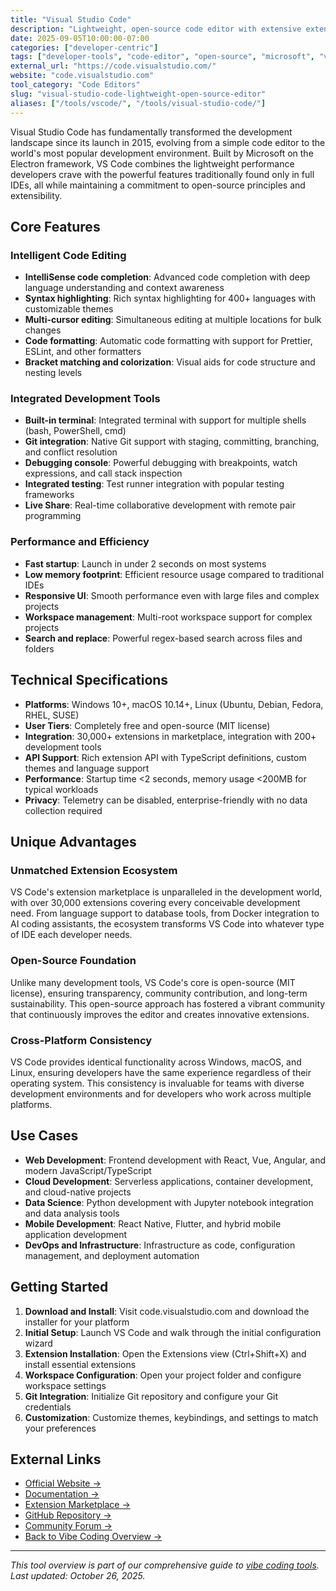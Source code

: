 ```yaml
---
title: "Visual Studio Code"
description: "Lightweight, open-source code editor with extensive extension ecosystem and powerful development features"
date: 2025-09-05T10:00:00-07:00
categories: ["developer-centric"]
tags: ["developer-tools", "code-editor", "open-source", "microsoft", "vscode"]
external_url: "https://code.visualstudio.com/"
website: "code.visualstudio.com"
tool_category: "Code Editors"
slug: "visual-studio-code-lightweight-open-source-editor"
aliases: ["/tools/vscode/", "/tools/visual-studio-code/"]
---
```


Visual Studio Code has fundamentally transformed the development landscape since its launch in 2015, evolving from a simple code editor to the world's most popular development environment. Built by Microsoft on the Electron framework, VS Code combines the lightweight performance developers crave with the powerful features traditionally found only in full IDEs, all while maintaining a commitment to open-source principles and extensibility.

## Core Features

### Intelligent Code Editing
- **IntelliSense code completion**: Advanced code completion with deep language understanding and context awareness
- **Syntax highlighting**: Rich syntax highlighting for 400+ languages with customizable themes
- **Multi-cursor editing**: Simultaneous editing at multiple locations for bulk changes
- **Code formatting**: Automatic code formatting with support for Prettier, ESLint, and other formatters
- **Bracket matching and colorization**: Visual aids for code structure and nesting levels

### Integrated Development Tools
- **Built-in terminal**: Integrated terminal with support for multiple shells (bash, PowerShell, cmd)
- **Git integration**: Native Git support with staging, committing, branching, and conflict resolution
- **Debugging console**: Powerful debugging with breakpoints, watch expressions, and call stack inspection
- **Integrated testing**: Test runner integration with popular testing frameworks
- **Live Share**: Real-time collaborative development with remote pair programming

### Performance and Efficiency
- **Fast startup**: Launch in under 2 seconds on most systems
- **Low memory footprint**: Efficient resource usage compared to traditional IDEs
- **Responsive UI**: Smooth performance even with large files and complex projects
- **Workspace management**: Multi-root workspace support for complex projects
- **Search and replace**: Powerful regex-based search across files and folders

## Technical Specifications

- **Platforms**: Windows 10+, macOS 10.14+, Linux (Ubuntu, Debian, Fedora, RHEL, SUSE)
- **User Tiers**: Completely free and open-source (MIT license)
- **Integration**: 30,000+ extensions in marketplace, integration with 200+ development tools
- **API Support**: Rich extension API with TypeScript definitions, custom themes and language support
- **Performance**: Startup time <2 seconds, memory usage <200MB for typical workloads
- **Privacy**: Telemetry can be disabled, enterprise-friendly with no data collection required

## Unique Advantages

### Unmatched Extension Ecosystem
VS Code's extension marketplace is unparalleled in the development world, with over 30,000 extensions covering every conceivable development need. From language support to database tools, from Docker integration to AI coding assistants, the ecosystem transforms VS Code into whatever type of IDE each developer needs.

### Open-Source Foundation
Unlike many development tools, VS Code's core is open-source (MIT license), ensuring transparency, community contribution, and long-term sustainability. This open-source approach has fostered a vibrant community that continuously improves the editor and creates innovative extensions.

### Cross-Platform Consistency
VS Code provides identical functionality across Windows, macOS, and Linux, ensuring developers have the same experience regardless of their operating system. This consistency is invaluable for teams with diverse development environments and for developers who work across multiple platforms.

## Use Cases

- **Web Development**: Frontend development with React, Vue, Angular, and modern JavaScript/TypeScript
- **Cloud Development**: Serverless applications, container development, and cloud-native projects
- **Data Science**: Python development with Jupyter notebook integration and data analysis tools
- **Mobile Development**: React Native, Flutter, and hybrid mobile application development
- **DevOps and Infrastructure**: Infrastructure as code, configuration management, and deployment automation

## Getting Started

1. **Download and Install**: Visit code.visualstudio.com and download the installer for your platform
2. **Initial Setup**: Launch VS Code and walk through the initial configuration wizard
3. **Extension Installation**: Open the Extensions view (Ctrl+Shift+X) and install essential extensions
4. **Workspace Configuration**: Open your project folder and configure workspace settings
5. **Git Integration**: Initialize Git repository and configure your Git credentials
6. **Customization**: Customize themes, keybindings, and settings to match your preferences

## External Links

- [Official Website →](https://code.visualstudio.com)
- [Documentation →](https://code.visualstudio.com/docs)
- [Extension Marketplace →](https://marketplace.visualstudio.com)
- [GitHub Repository →](https://github.com/microsoft/vscode)
- [Community Forum →](https://github.com/microsoft/vscode/discussions)
- [Back to Vibe Coding Overview →](/posts/vibe-coding-revolution/)

---

*This tool overview is part of our comprehensive guide to [vibe coding tools](/posts/vibe-coding-revolution/). Last updated: October 26, 2025.*